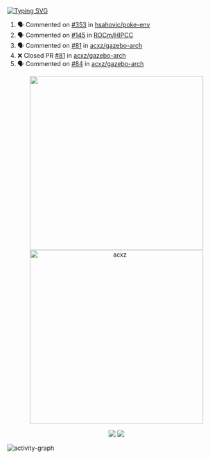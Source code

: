 [![Typing SVG](https://readme-typing-svg.herokuapp.com?size=16&color=AFFFA3&multiline=true&height=75&lines=contributing+to+robotics%2Fae%2Fml%2Fgpu;packaging+it+for+archlinux;ricer)](https://git.io/typing-svg)

<!--START_SECTION:activity-->
1. 🗣 Commented on [#353](https://github.com/hsahovic/poke-env/issues/353#issuecomment-1852243775) in [hsahovic/poke-env](https://github.com/hsahovic/poke-env)
2. 🗣 Commented on [#145](https://github.com/ROCm/HIPCC/pull/145#issuecomment-1850343129) in [ROCm/HIPCC](https://github.com/ROCm/HIPCC)
3. 🗣 Commented on [#81](https://github.com/acxz/gazebo-arch/pull/81#issuecomment-1850337425) in [acxz/gazebo-arch](https://github.com/acxz/gazebo-arch)
4. ❌ Closed PR [#81](https://github.com/acxz/gazebo-arch/pull/81) in [acxz/gazebo-arch](https://github.com/acxz/gazebo-arch)
5. 🗣 Commented on [#84](https://github.com/acxz/gazebo-arch/pull/84#issuecomment-1850333999) in [acxz/gazebo-arch](https://github.com/acxz/gazebo-arch)
<!--END_SECTION:activity-->

<p align="center">
  <img width="400em" src=https://github-readme-stats.vercel.app/api?username=acxz&include_all_commits=true&show_icons=true />
  <img width="400em" src="https://github-readme-streak-stats.herokuapp.com/?user=acxz&" alt="acxz" />
</p>

<p align="center">
  <img src=https://github-readme-stats.vercel.app/api/top-langs/?username=acxz&layout=compact />
  <img src=https://github-profile-trophy.vercel.app/?username=acxz&row=2&column=4 />
</p>

![activity-graph](https://github-readme-activity-graph.vercel.app/graph?username=acxz&bg_color=053c4a&color=ffffff&line=76c533&point=8f2fe1&area=true&hide_border=true&hide_title=true)
